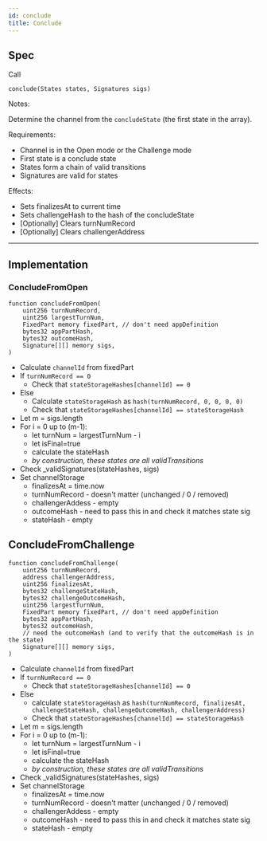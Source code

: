 ```yaml
---
id: conclude
title: Conclude
---
```


## Spec

Call

`conclude(States states, Signatures sigs)`

Notes:

Determine the channel from the `concludeState` (the first state in the array).

Requirements:

- Channel is in the Open mode or the Challenge mode
- First state is a conclude state
- States form a chain of valid transitions
- Signatures are valid for states

Effects:

- Sets finalizesAt to current time
- Sets challengeHash to the hash of the concludeState
- [Optionally] Clears turnNumRecord
- [Optionally] Clears challengerAddress

---

## Implementation

### ConcludeFromOpen

```
function concludeFromOpen(
    uint256 turnNumRecord,
    uint256 largestTurnNum,
    FixedPart memory fixedPart, // don't need appDefinition
    bytes32 appPartHash,
    bytes32 outcomeHash,
    Signature[][] memory sigs,
)
```

- Calculate `channelId` from fixedPart
- If `turnNumRecord == 0`
  - Check that `stateStorageHashes[channelId] == 0`
- Else
  - Calculate `stateStorageHash` as `hash(turnNumRecord, 0, 0, 0, 0)`
  - Check that `stateStorageHashes[channelId] == stateStorageHash`
- Let m = sigs.length
- For i = 0 up to (m-1):
  - let turnNum = largestTurnNum - i
  - let isFinal=true
  - calculate the stateHash
  - _by construction, these states are all validTransitions_
- Check \_validSignatures(stateHashes, sigs)
- Set channelStorage
  - finalizesAt = time.now
  - turnNumRecord - doesn't matter (unchanged / 0 / removed)
  - challengerAddess - empty
  - outcomeHash - need to pass this in and check it matches state sig
  - stateHash - empty

## ConcludeFromChallenge

```
function concludeFromChallenge(
    uint256 turnNumRecord,
    address challengerAddress,
    uint256 finalizesAt,
    bytes32 challengeStateHash,
    bytes32 challengeOutcomeHash,
    uint256 largestTurnNum,
    FixedPart memory fixedPart, // don't need appDefinition
    bytes32 appPartHash,
    bytes32 outcomeHash,
    // need the outcomeHash (and to verify that the outcomeHash is in the state)
    Signature[][] memory sigs,
)
```

- Calculate `channelId` from fixedPart
- If `turnNumRecord == 0`
  - Check that `stateStorageHashes[channelId] == 0`
- Else
  - calculate `stateStorageHash` as `hash(turnNumRecord, finalizesAt, challengeStateHash, challengeOutcomeHash, challengerAddress)`
  - Check that `stateStorageHashes[channelId] == stateStorageHash`
- Let m = sigs.length
- For i = 0 up to (m-1):
  - let turnNum = largestTurnNum - i
  - let isFinal=true
  - calculate the stateHash
  - _by construction, these states are all validTransitions_
- Check \_validSignatures(stateHashes, sigs)
- Set channelStorage
  - finalizesAt = time.now
  - turnNumRecord - doesn't matter (unchanged / 0 / removed)
  - challengerAddess - empty
  - outcomeHash - need to pass this in and check it matches state sig
  - stateHash - empty
